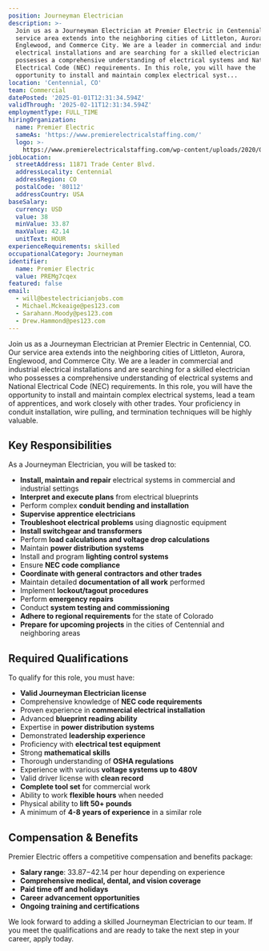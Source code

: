 ```yaml
---
position: Journeyman Electrician
description: >-
  Join us as a Journeyman Electrician at Premier Electric in Centennial, CO. Our
  service area extends into the neighboring cities of Littleton, Aurora,
  Englewood, and Commerce City. We are a leader in commercial and industrial
  electrical installations and are searching for a skilled electrician who
  possesses a comprehensive understanding of electrical systems and National
  Electrical Code (NEC) requirements. In this role, you will have the
  opportunity to install and maintain complex electrical syst...
location: 'Centennial, CO'
team: Commercial
datePosted: '2025-01-01T12:31:34.594Z'
validThrough: '2025-02-11T12:31:34.594Z'
employmentType: FULL_TIME
hiringOrganization:
  name: Premier Electric
  sameAs: 'https://www.premierelectricalstaffing.com/'
  logo: >-
    https://www.premierelectricalstaffing.com/wp-content/uploads/2020/05/Premier-Electrical-Staffing-logo.png
jobLocation:
  streetAddress: 11871 Trade Center Blvd.
  addressLocality: Centennial
  addressRegion: CO
  postalCode: '80112'
  addressCountry: USA
baseSalary:
  currency: USD
  value: 38
  minValue: 33.87
  maxValue: 42.14
  unitText: HOUR
experienceRequirements: skilled
occupationalCategory: Journeyman
identifier:
  name: Premier Electric
  value: PREMg7cqex
featured: false
email:
  - will@bestelectricianjobs.com
  - Michael.Mckeaige@pes123.com
  - Sarahann.Moody@pes123.com
  - Drew.Hammond@pes123.com
---
```




Join us as a Journeyman Electrician at Premier Electric in Centennial, CO. Our service area extends into the neighboring cities of Littleton, Aurora, Englewood, and Commerce City. We are a leader in commercial and industrial electrical installations and are searching for a skilled electrician who possesses a comprehensive understanding of electrical systems and National Electrical Code (NEC) requirements. In this role, you will have the opportunity to install and maintain complex electrical systems, lead a team of apprentices, and work closely with other trades. Your proficiency in conduit installation, wire pulling, and termination techniques will be highly valuable. 

## Key Responsibilities

As a Journeyman Electrician, you will be tasked to:

- **Install, maintain and repair** electrical systems in commercial and industrial settings
- **Interpret and execute plans** from electrical blueprints
- Perform complex **conduit bending and installation**
- **Supervise apprentice electricians**
- **Troubleshoot electrical problems** using diagnostic equipment
- **Install switchgear and transformers**
- Perform **load calculations and voltage drop calculations**
- Maintain **power distribution systems**
- Install and program **lighting control systems**
- Ensure **NEC code compliance**
- **Coordinate with general contractors and other trades**
- Maintain detailed **documentation of all work** performed
- Implement **lockout/tagout procedures**
- Perform **emergency repairs**
- Conduct **system testing and commissioning**
- **Adhere to regional requirements** for the state of Colorado
- **Prepare for upcoming projects** in the cities of Centennial and neighboring areas

## Required Qualifications

To qualify for this role, you must have:

- **Valid Journeyman Electrician license**
- Comprehensive knowledge of **NEC code requirements**
- Proven experience in **commercial electrical installation**
- Advanced **blueprint reading ability**
- Expertise in **power distribution systems**
- Demonstrated **leadership experience**
- Proficiency with **electrical test equipment**
- Strong **mathematical skills**
- Thorough understanding of **OSHA regulations**
- Experience with various **voltage systems up to 480V**
- Valid driver license with **clean record**
- **Complete tool set** for commercial work
- Ability to work **flexible hours** when needed
- Physical ability to **lift 50+ pounds**
- A minimum of **4-8 years of experience** in a similar role

## Compensation & Benefits

Premier Electric offers a competitive compensation and benefits package:

- **Salary range**: $33.87-$42.14 per hour depending on experience
- **Comprehensive medical, dental, and vision coverage**
- **Paid time off and holidays**
- **Career advancement opportunities**
- **Ongoing training and certifications**

We look forward to adding a skilled Journeyman Electrician to our team. If you meet the qualifications and are ready to take the next step in your career, apply today.
